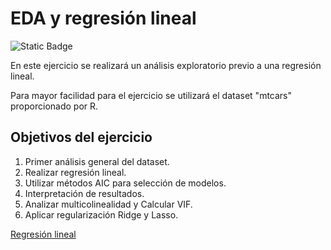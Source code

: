 # EDA y regresión lineal

![Static Badge](https://img.shields.io/badge/R-4.3.1-blue)


En este ejercicio se realizará un análisis exploratorio previo a una regresión lineal.

Para mayor facilidad para el ejercicio se utilizará el dataset "mtcars" proporcionado por R.

## Objetivos del ejercicio
1. Primer análisis general del dataset.
2. Realizar regresión lineal.
3. Utilizar métodos AIC para selección de modelos.
4. Interpretación de resultados.
5. Analizar multicolinealidad y Calcular VIF.
6. Aplicar regularización Ridge y Lasso.

[Regresión lineal](https://github.com/vadillo86/Linear-regression/blob/main/README.R.md#eda-y-regresi%C3%B3n-lineal)
